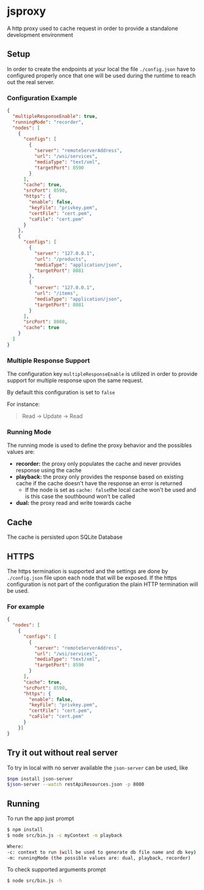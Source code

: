 # jsproxy
A http proxy used to cache request in order to provide a standalone development environment

## Setup
In order to create the endpoints at your local the file `./config.json` have to configured properly once that one will be used during the runtime to reach out the real server.

### Configuration Example
<!-- embedme config.json -->
```json
{
  "multipleResponseEnable": true,
  "runningMode": "recorder",
  "nodes": [
    {
      "configs": [
        {
          "server": "remoteServerAddress",
          "url": "/wsi/services",
          "mediaType": "text/xml",
          "targetPort": 8590
        }
      ],
      "cache": true,
      "srcPort": 8590,
      "https": {
        "enable": false,
        "keyFile": "privkey.pem",
        "certFile": "cert.pem",
        "caFile": "cert.pem"
      }
    },
    {
      "configs": [
        {
          "server": "127.0.0.1",
          "url": "/products",
          "mediaType": "application/json",
          "targetPort": 8081
        },
        {
          "server": "127.0.0.1",
          "url": "/items",
          "mediaType": "application/json",
          "targetPort": 8081
        }
      ],
      "srcPort": 8080,
      "cache": true
    }
  ]
}
```

### Multiple Response Support
The configuration key `multipleResponseEnable` is utilized in order to provide support for multiple response upon the same request.

By default this configuration is set to `false`

For instance:
 > Read -> Update -> Read

### Running Mode
The running mode is used to define the proxy behavior and the possibles values are:
   - **recorder:** the proxy only populates the cache and never provides response using the cache
   - **playback:** the proxy only provides the response based on existing cache if the cache doesn't have the response an error is returned
     - If the node is set as `cache: false`the local cache won't be used and is this case the southbound won't be called
   - **dual:** the proxy read and write towards cache

## Cache
The cache is persisted upon SQLite Database

## HTTPS
The https termination is supported and the settings are done by `./config.json` file upon each node that will be exposed. If the https configuration is not part of the configuration the plain HTTP termination will be used.

### For example
```json
{
  "nodes": [
    {
      "configs": [
        {
          "server": "remoteServerAddress",
          "url": "/wsi/services",
          "mediaType": "text/xml",
          "targetPort": 8590
        }
      ],
      "cache": true,
      "srcPort": 8590,
      "https": {
        "enable": false,
        "keyFile": "privkey.pem",
        "certFile": "cert.pem",
        "caFile": "cert.pem"
      }
    }]
}
```

## Try it out without real server
To try in local with no server available the `json-server` can be used, like

```bash
$npm install json-server
$json-server --watch restApiResources.json -p 8080
```

## Running
To run the app just prompt

```bash
$ npm install
$ node src/bin.js -c myContext -m playback

Where:
-c: context to run (will be used to generate db file name and db key)
-m: runningMode (the possible values are: dual, playback, recorder)
```

To check supported arguments prompt
```bash
$ node src/bin.js -h
```